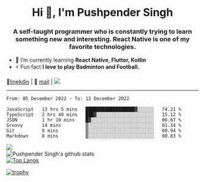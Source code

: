 <h1 align="center">Hi 👋, I'm Pushpender Singh</h1>
<h3 align="center">A self-taught programmer who is constantly trying to learn something new and interesting. React Native is one of my favorite technologies.</h3>

- 🌱 I’m currently learning **React Native, Flutter, Kotlin**
- ⚡ Fun fact **I love to play Badminton and Football.**

👔[linekdin](https://www.linkedin.com/in/pushpender-singh-240061202/) | 📧 [mail](mailto:pushpendersingh@p2devs.com) | ![](https://komarev.com/ghpvc/?username=pushpender-singh-ap&color=blue)


---

<!--START_SECTION:waka-->

```text
From: 05 December 2022 - To: 12 December 2022

JavaScript   13 hrs 5 mins   ██████████████████▓░░░░░░   74.21 %
TypeScript   2 hrs 40 mins   ███▓░░░░░░░░░░░░░░░░░░░░░   15.12 %
JSON         1 hr 10 mins    █▓░░░░░░░░░░░░░░░░░░░░░░░   06.67 %
Groovy       14 mins         ▒░░░░░░░░░░░░░░░░░░░░░░░░   01.34 %
Git          9 mins          ▒░░░░░░░░░░░░░░░░░░░░░░░░   00.94 %
Markdown     8 mins          ▒░░░░░░░░░░░░░░░░░░░░░░░░   00.83 %
```

<!--END_SECTION:waka-->

<img align="left" src="https://github-readme-streak-stats.herokuapp.com/?user=pushpender-singh-ap&theme=dark" /></br>
![Pushpender Singh's github stats](https://github-readme-stats.vercel.app/api?username=pushpender-singh-ap&show_icons=true&theme=radical&count_private=true)</br>
[![Top Langs](https://github-readme-stats.vercel.app/api/top-langs/?username=pushpender-singh-ap&theme=radical)](https://github.com/pushpender-singh-ap/github-readme-stats)

[![trophy](https://github-profile-trophy.vercel.app/?username=pushpender-singh-ap&theme=radical)](https://github.com/pushpender-singh-ap/pushpender-singh-ap)
